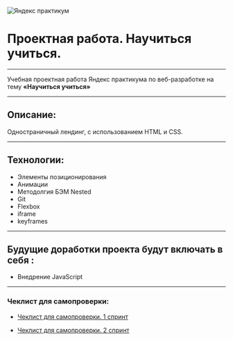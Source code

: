 ![Яндекс практикум](https://m.seonews.ru/upload/iblock/f73/f73322ed95450f64df7156706fc01091.jpg)
# Проектная работа. Научиться учиться.
____

Учебная проектная работа Яндекс практикума по веб-разработке на тему **«Научиться учиться»**

___
## Описание:

Одностраничный лендинг, с использованием HTML и CSS.

___
## Технологии:
+ Элементы позиционирования
+ Анимации
+ Методолгия БЭМ Nested
+ Git
+ Flexbox
+ iframe
+ keyframes
    
____
## Будущие доработки проекта будут включать в себя :

+ Внедрение JavaScript 

____
### Чеклист для самопроверки:

+ [Чеклист для самопроверки. 1 спринт](https://code.s3.yandex.net/web-developer/checklists-pdf/new-program/checklist-1.pdf)

+ [Чеклист для самопроверки. 2 спринт](https://code.s3.yandex.net/web-developer/checklists-pdf/new-program/checklist-2.pdf)